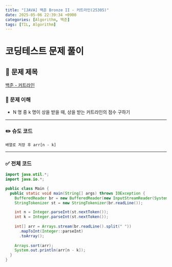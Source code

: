 ```yaml
---
title: "[JAVA] 백준 Bronze II - 커트라인(25305)"
date: 2025-05-06 22:39:34 +0900
categories: [Algorithm, 백준]
tags: [TIL, Algorithm]
---
```

# 코딩테스트 문제 풀이

## 📘 문제 제목
[백준 - 커트라인](https://www.acmicpc.net/problem/25305)

### 🧠 문제 이해
- N 명 중 k 명이 상을 받을 때, 상을 받는 커트라인의 점수 구하기

---

### ✏️ 슈도 코드

```plaintext
배열로 저장 후 arr[n - k]
```

---

### ✅ 전체 코드
```java
import java.util.*;
import java.io.*;

public class Main {
  public static void main(String[] args) throws IOException {
    BufferedReader br = new BufferedReader(new InputStreamReader(System.in));
    StringTokenizer st = new StringTokenizer(br.readLine());

    int n = Integer.parseInt(st.nextToken());
    int k = Integer.parseInt(st.nextToken());
    
    int[] arr = Arrays.stream(br.readLine().split(" "))
      .mapToInt(Integer::parseInt)
      .toArray();
    
    Arrays.sort(arr);
    System.out.println(arr[n - k]);
  }
}
```
